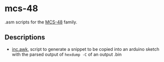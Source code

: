 # mcs-48

.asm scripts for the [MCS-48](https://es.wikipedia.org/wiki/Intel_MCS-48) family.

## Descriptions

- [inc.awk](./inc.awk), script to generate a snippet to be copied into an arduino sketch with the parsed output of `hexdump -C` of an output .bin
